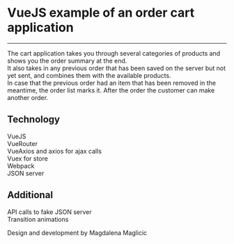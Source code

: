 # VueJS example of an order cart application
--------------------------------------------
The cart application takes you through several categories of products and shows you the order summary at the end.   
It also takes in any previous order that has been saved on the server but not yet sent, and combines them with the available products.  
In case that the previous order had an item that has been removed in the meantime, the order list marks it.
After the order the customer can make another order.  
  
Technology  
--------------------------------  
VueJS  
VueRouter  
VueAxios and axios for ajax calls  
Vuex for store  
Webpack  
JSON server  
  
Additional  
---------------------------  
API calls to fake JSON server  
Transition animations  

Design and development by Magdalena Maglicic
